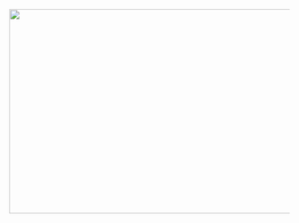 <img src="https://i.makeagif.com/media/8-01-2014/78LMZb.gif" data-canonical-src="https://i.makeagif.com/media/8-01-2014/78LMZb.gif" width=854 height=368/> 
